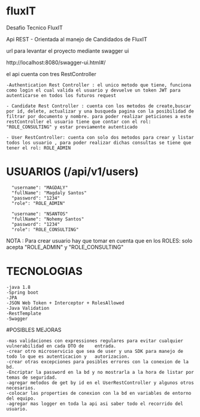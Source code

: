 # fluxIT
Desafio Tecnico FluxIT

Api REST - Orientada al manejo de Candidados de FluxIT

url para levantar el proyecto mediante swagger ui

http://localhost:8080/swagger-ui.html#/

el api cuenta con tres RestController

	-Authentication Rest Controller : el unico metodo que tiene, funciona como login el cual valida el usuario y devuelve un token JWT para autenticarse en todos los futuros request 
	 
	- Candidate Rest Controller : cuenta con los metodos de create,buscar por id, delete, actualizar y una busqueda pagina con la posibilidad de filtrar por documento y nombre. para poder realizar peticiones a este restController el usuario tiene que contar con el rol: "ROLE_CONSULTING" y estar previamente autenticado
	
	- User RestController: cuenta con solo dos metodos para crear y listar todos los usuario , para poder realizar dichas consultas se tiene que tener el rol: ROLE_ADMIN
	
	
# USUARIOS  (/api/v1/users)

      "username": "MAGDALY"
      "fullName": "Magdaly Santos"
      "password": "1234"
      "role": "ROLE_ADMIN"
     
      "username": "NSANTOS"
      "fullName": "Nohemy Santos"
      "password": "1234"
      "role": "ROLE_CONSULTING"
      
NOTA : Para crear usuario hay que tomar en cuenta que en los ROLES: solo acepta "ROLE_ADMIN" y "ROLE_CONSULTING"
	


# TECNOLOGIAS 
	-java 1.8
	-Spring boot 
	-JPA
	-JSON Web Token + Interceptor + RolesAllowed 
	-Java Validation
	-RestTemplate
	-Swagger 
	
#POSIBLES MEJORAS

	-mas validaciones con expressiones regulares para evitar cualquier vulnerabilidad en cada DTO de 	entrada.
	-crear otro microservicio que sea de user y una SDK para manejo de todo lo que es autenticacion y 	autorizacion.
	-crear otras excepciones para posibles errores con la conexion de la bd.
	-Encriptar la password en la bd y no mostrarla a la hora de listar por temas de seguridad.
	-agregar metodos de get by id en el UserRestController y algunos otros necesarios.
	-colocar las properties de conexion con la bd en variables de entorno del equipo.
	-agregar mas logger en toda la api asi saber todo el recorrido del usuario.
	
	